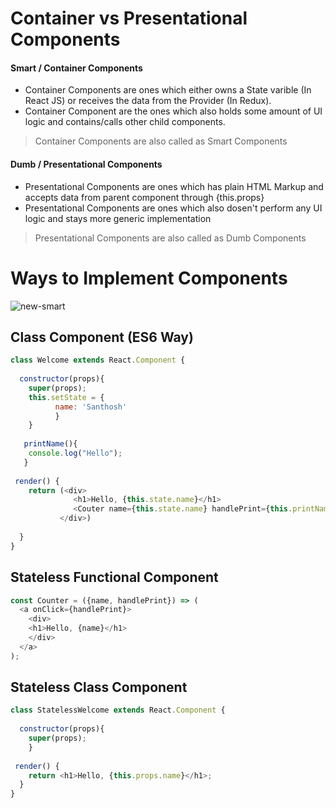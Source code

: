 # Container vs Presentational Components

#### Smart / Container Components
* Container Components are ones which either owns a State varible (In React JS) or receives the data from the Provider (In Redux). 
* Container Component are the ones which also holds some amount of UI logic and contains/calls other child components.

> Container Components are also called as Smart Components

#### Dumb / Presentational Components
* Presentational Components are ones which has plain HTML Markup and accepts data from parent component through {this.props}
* Presentational Components are ones which also dosen't perform any UI logic and stays more generic implementation

> Presentational Components are also called as Dumb Components

# Ways to Implement Components

![new-smart](https://cloud.githubusercontent.com/assets/1716894/22089916/5fe678d4-de14-11e6-84a6-d957dd80c862.png)

## Class Component (ES6 Way)

```javascript
class Welcome extends React.Component {
  
  constructor(props){
    super(props);
    this.setState = {
          name: 'Santhosh'
          }
    }
  
   printName(){
    console.log("Hello");
   }
 
 render() {
    return (<div>
              <h1>Hello, {this.state.name}</h1>
              <Couter name={this.state.name} handlePrint={this.printName.bind(this)}/>
           </div>)
    
  }
}

```

## Stateless Functional Component

```javascript
const Counter = ({name, handlePrint}) => (
  <a onClick={handlePrint}>
    <div>
    <h1>Hello, {name}</h1>
    </div>
  </a>
);
```

## Stateless Class Component

```javascript
class StatelessWelcome extends React.Component {
  
  constructor(props){
    super(props);
    }
 
 render() {
    return <h1>Hello, {this.props.name}</h1>;
  }
}
```
